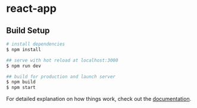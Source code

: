# react-app

## Build Setup

```bash
# install dependencies
$ npm install 

## serve with hot reload at localhost:3000
$ npm run dev

## build for production and launch server
$ npm build 
$ npm start 
```

For detailed explanation on how things work, check out the [documentation](https://reactjs.org/).
